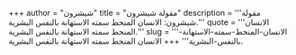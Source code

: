 +++
author = "شيشرون"
title = "مقولة شيشرون"
description = '''مقولة شيشرون: الانسان المنحط سمته الاستهانة بالنفس البشرية.'''
quote = '''الانسان المنحط سمته الاستهانة بالنفس البشرية.'''
slug = '''الانسان-المنحط-سمته-الاستهانة-بالنفس-البشرية'''
+++
الانسان المنحط سمته الاستهانة بالنفس البشرية.
